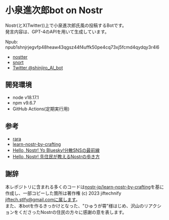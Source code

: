 # 小泉進次郎bot on Nostr

Nostr(とX(Twitter))上で小泉進次郎氏風の投稿するBotです。  
発言内容は、GPT-4のAPIを用いて生成しています。

Npub: npub1shnjrjegvfp48heaw43qgsz44f4uffk50pe4cq73xj5fcmd4qydqy3r4l6

- [nostter](https://nostter.app/shinjiro_bot@hikaelis.github.io)
- [snort](https://snort.social/nprofile1qqsgteepev5xys6nmu7h2csygp26567y5m28su6uq0gnf2yudk6szxsrtjwqg)
- [Twitter @shinjiro_AI_bot](https://twitter.com/shinjiro_AI_bot)

## 開発環境

- node v18.17.1
- npm v9.6.7
- GitHub Actions(定期実行用)

## 参考

- [rara](https://github.com/grunch/rana)
- [learn-nostr-by-crafting](https://github.com/nostr-jp/learn-nostr-by-crafting)
- [Hello, Nostr! Yo Bluesky!分散SNSの最前線](https://techbookfest.org/product/6quLEm85cpd4TMJR17xnVF?productVariantID=kgmgxRsKgbVruvRd2zV1sp)
- [Hello, Nostr! 先住民が教えるNostrの歩き方](https://booth.pm/ja/items/4781815)
  
## 謝辞

本レポジトリに含まれる多くのコードは[nostr-jp/learn-nostr-by-crafting](https://github.com/nostr-jp/learn-nostr-by-crafting)を基に作成し、一部コピーした箇所は著作権 (c) 2023 jiftechnify jiftech.stlfy@gmail.comに属します。  
また、本botを作るきっかけとなった、"ひゅうが霄"様はじめ、沢山のリアクションをくださったNostrの住民の方々に感謝の意を表します。
